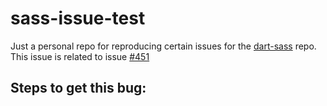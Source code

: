 # sass-issue-test
Just a personal repo for reproducing certain issues for the [dart-sass](https://github.com/sass/dart-sass) repo.
This issue is related to issue [#451](https://github.com/sass/dart-sass/issues/451)

## Steps to get this bug:

